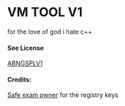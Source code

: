 <h1>VM TOOL V1</h1>
for the love of god i hate c++
<br>
<h4>See License</h4>
<a href="ABNGSPLV1.md">ABNGSPLV1</a>
<br>
<h4>Credits:</h4>
<a href="https://github.com/obrobrio2000/SafeExamPwner">Safe exam pwner</a> for the registry keys

